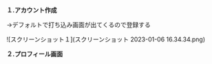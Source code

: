 __１.アカウント作成__

→デフォルトで打ち込み画面が出てくるので登録する

![スクリーンショット１](スクリーンショット 2023-01-06 16.34.34.png)

__２.プロフィール画面__
